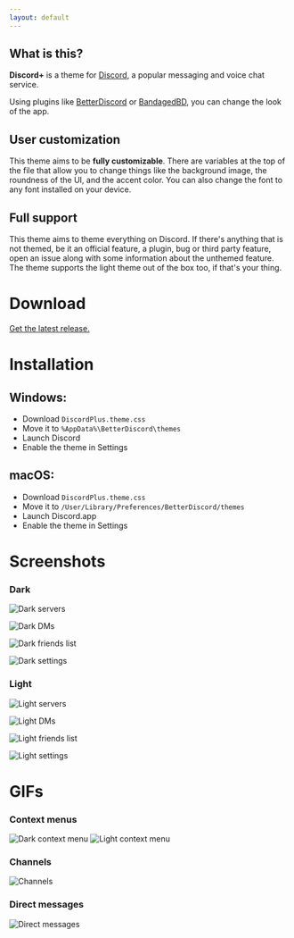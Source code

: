 ```yaml
---
layout: default
---
```

## What is this?

**Discord+** is a theme for [Discord](https://discordapp.com), a popular messaging and voice chat service.

Using plugins like [BetterDiscord](https://betterdiscord.net/home) or [BandagedBD](https://github.com/rauenzi/BetterDiscordApp), you can change the look of the app.

## User customization
This theme aims to be **fully customizable**.
There are variables at the top of the file that allow you to change things like the background image, the roundness of the UI, and the accent color. You can also change the font to any font installed on your device.

## Full support
This theme aims to theme everything on Discord.
If there's anything that is not themed, be it an official feature, a plugin, bug or third party feature, open an issue along with some information about the unthemed feature.
The theme supports the light theme out of the box too, if that's your thing.

# Download 
[Get the latest release.](https://github.com/PlusInsta/discord-plus/releases/latest)

# Installation
## **Windows**:
* Download `DiscordPlus.theme.css`
* Move it to `%AppData%\BetterDiscord\themes`
* Launch Discord
* Enable the theme in Settings


## **macOS**:
* Download `DiscordPlus.theme.css`
* Move it to `/User/Library/Preferences/BetterDiscord/themes`
* Launch Discord.app
* Enable the theme in Settings


# Screenshots

### Dark
![Dark servers](https://user-images.githubusercontent.com/38794586/39407979-5c837c76-4bcf-11e8-9e22-2bc15511d04a.png)


![Dark DMs](https://user-images.githubusercontent.com/38794586/39408073-255254b4-4bd1-11e8-8bbc-ebba320a2c68.png)


![Dark friends list](https://user-images.githubusercontent.com/38794586/39408094-7b4ec33e-4bd1-11e8-9b9a-e1411a13ad12.png)


![Dark settings](https://user-images.githubusercontent.com/38794586/39408049-8b72e1f6-4bd0-11e8-8413-eaae1e164a06.png)



### Light
![Light servers](https://user-images.githubusercontent.com/38794586/39407980-5c9d9318-4bcf-11e8-828e-80b23d398957.png)


![Light DMs](https://user-images.githubusercontent.com/38794586/39408074-2571240c-4bd1-11e8-901a-87635f218ec1.png)


![Light friends list](https://user-images.githubusercontent.com/38794586/39408095-7b7f6c82-4bd1-11e8-838b-bf606a828012.png)


![Light settings](https://user-images.githubusercontent.com/38794586/39408050-8b8be4b2-4bd0-11e8-875d-74a15f6be12d.png)



# GIFs
### Context menus
![Dark context menu](https://user-images.githubusercontent.com/38794586/39408174-f1256814-4bd2-11e8-8e71-375b4006d2a1.gif)
![Light context menu](https://user-images.githubusercontent.com/38794586/39409272-669cbd48-4be4-11e8-842b-34e7a12bfd3f.gif)

### Channels
![Channels](https://user-images.githubusercontent.com/38794586/39408185-0a4060a6-4bd3-11e8-9994-c8e9fde1f547.gif)

### Direct messages
![Direct messages](https://user-images.githubusercontent.com/38794586/39408184-06b3bcda-4bd3-11e8-90ad-558efd2ac5e3.gif)
